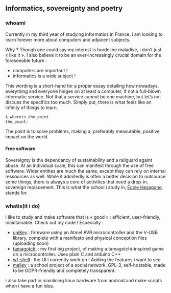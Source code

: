 ## Informatics, sovereignty and poetry

### whoami

Currently in my third year of studying informatics in France, i am looking to learn forever more about computers and adjacent subjects.

Why ? Though one could say my interest is bordeline maladive, i don’t just « like it ». I also believe it to be an ever-increasingly crucial domain for the foreseeable future :
- computers are important !
- informatics is a wide subject !

This wording is a short-hand for a proper essay detailing how nowadays, everything and everyone hinges on at least a computer, if not a full-blown informatic service. Not that a service cannot be one machine, but let’s not discuss the specifics too much.
Simply put, there is what feels like an infinity of things to learn.

```bash
$ whereis the_point
the_point:
```
The point is to solve problems, making a, preferably measurable, positive impact on the world.

#### Free software

Sovereignty is the dependancy of sustainability and a railguard againt abuse. At an individual scale, this can manifest through the use of free software. Wider entities are much the same, except they can rely on internal ressources as well.
While it admitedly is often a better decision to outsource some things, there is always a core of activities that need a drop-in, sovereign replacement.
This is what the school i study in, [École Hexagone](), stands for.

### whatis(it i do)

I like to study and make software that is « good » : efficient, user-friendly, maintainable.
Check out my code ! Especially :
- [uniKey]() : firmware using an Atmel AVR microcontroller and the V-USB library, complete with a manifesto and physical conception files (uploading soon)
- [tamagotchi](https://github.com/AKArien/multi-tamagotchi) : my first big project, of making a tamagotchi-inspired game on a microcontroller. Uses plain C and arduino C++
- [wf-shell](https://github.com/AKArien/wf-shell) : the UI i currenlty work on ! Adding the features i want to see
- [malley](https://github.com/AFCMS/malley) : a school project of a social network. GPL-3, self-hostable, made to be GDPR-friendly and completely transparent.

I also take part in mainlining linux hardware from android and make scripts when i have a fun idea.

<!--

WIP ! Look away !

### which future


I am a hacker, in a [Stallmanian meaning](https://stallman.org/articles/on-hacking.html).


**AKArien/AKArien** is a ✨ _special_ ✨ repository because its `README.md` (this file) appears on your GitHub profile.

Here are some ideas to get you started:

- 🔭 I’m currently working on ...
- 🌱 I’m currently learning ...
- 👯 I’m looking to collaborate on ...
- 🤔 I’m looking for help with ...
- 💬 Ask me about ...
- 📫 How to reach me: ...
- 😄 Pronouns: ...
- ⚡ Fun fact: ...
-->
